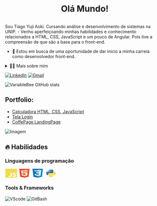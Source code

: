 <!--título-->
<div id="user-content-toc">
  <ul align="center">
    <summary><h1 style="display: inline-block">Olá Mundo!</h1></summary>
</div>

<!-- Presentation -->
<p>
  Sou Tiago Yuji Aoki. Cursando análise e desenvolvimento de sistemas na UNIP.
  - Venho aperfeiçoando minhas habilidades e conhecimento relacionados a HTML, CSS, JavaScript e um pouco de Angular. 
  Pois tive a compreensão de que são a base para o front-end.

  - 🔭 Estou em busca de uma oportunidade de dar inicio a minha carreia como desenvolvedor front-end.
</p>

<!-- Dropdown -->
<details>
  <summary>👨‍💻 Mais sobre mim</summary>

  - 💬 Tenho 25 anos, moro em Araraquara, São Paulo. Tenho experiência com HTML, CSS, JavaScript, Angular, PL/SQL, Git e GitHub.
  - Apaixonado pela área do desenvolvimento front-end eu busco uma vaga.

  - ⚡ Sempre fui ligado na parte de designs, gosto de me vestir bem de decorar colorir, tenho uma mente criativa e muito fértil.
  - Creio que foi juntando isso mas a parte da codificação que me fizeram gostar muito da parte do desenvolvimento front-end.  \o/
</details>

<!-- Links -->
[![LinkedIn](https://img.shields.io/badge/LinkedIn-0077B5?style=for-the-badge&logo=linkedin&logoColor=white)](www.linkedin.com/in/tiago-aoki-032a4b2b8)
[![Gmail](https://img.shields.io/badge/Gmail-D14836?style=for-the-badge&logo=gmail&logoColor=white)](mailto:tiagoaoki.dev@gmail.com)

<!-- GithubStats -->
![VariableBee GitHub stats](https://github-readme-stats.vercel.app/api?username=TiagoAkDev&theme=blue-green)

<!-- Portfolio -->
## Portfolio:
- [Calculadora HTML, CSS, JavaScript]()
- [Tela Login]()
- [CoffePage LandingPage]()
<!-- GIF -->
<p align="left">
  <img align="center" src="https://github.com/VariableBee/VariableBee/assets/77739311/4e9f41af-6b57-49a7-b15a-74322e96b4d7" alt="Imagem">
</p>

## 🔥 Habilidades
<!-- Skills: Linguagens de programação -->
  <div style="flex-basis: 48%;">
    <h3>Linguagens de programação</h3>
    <img align="center" alt="Js" height="30" width="40" src="https://raw.githubusercontent.com/devicons/devicon/master/icons/javascript/javascript-plain.svg">
    <img align="center" alt="HTML" height="30" width="40" src="https://raw.githubusercontent.com/devicons/devicon/master/icons/html5/html5-original.svg">
    <img align="center" alt="CSS" height="30" width="40" src="https://raw.githubusercontent.com/devicons/devicon/master/icons/css3/css3-original.svg">
    <img align="center" alt="Python" height="30" width="40" src="https://raw.githubusercontent.com/devicons/devicon/master/icons/python/python-original.svg">
  </div>
  
  <!-- Skills: Ferramentas & Frameworks -->
  <div style="flex-basis: 48%;">
    <h3>Tools & Frameworks</h3>
    <img align="center" alt="VScode" height="30" width="40" src="https://cdn.jsdelivr.net/gh/devicons/devicon/icons/vscode/vscode-original.svg">
     <img align="center" alt="GitBash" height="30" width="40" src="https://cdn.jsdelivr.net/gh/devicons/devicon/icons/git/git-original.svg">
  
    
  </div>
  
 

